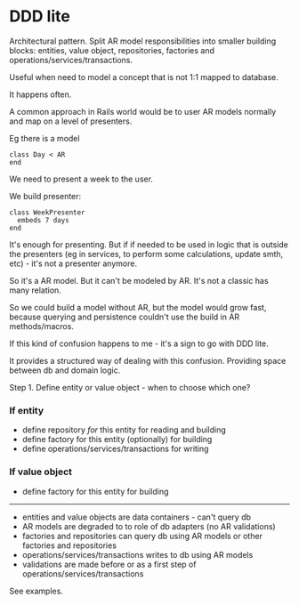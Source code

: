 # DDD lite

Architectural pattern.
Split AR model responsibilities into smaller building blocks: entities, value object, repositories, factories and operations/services/transactions.

Useful when need to model a concept that is not 1:1 mapped to database.

It happens often.

A common approach in Rails world would be to user AR models normally and map on a level of presenters.

Eg there is a model

```
class Day < AR
end
```

We need to present a week to the user. 

We build presenter:

```
class WeekPresenter
  embeds 7 days
end
```

It's enough for presenting. But if if needed to be used in logic that is outside the presenters 
(eg in services, to perform some calculations, update smth, etc) - it's not a presenter anymore.

So it's a AR model. But it can't be modeled by AR. It's not a classic has many relation.

So we could build a model without AR, but the model would grow fast, because querying and persistence couldn't use
the build in AR methods/macros.

If this kind of confusion happens to me - it's a sign to go with DDD lite.

It provides a structured way of dealing with this confusion. Providing space between db and domain logic. 

Step 1. Define entity or value object - when to choose which one?

### If entity

- define repository _for_ this entity for reading and building
- define factory for this entity (optionally) for building
- define operations/services/transactions for writing

### If value object

- define factory for this entity for building


-----

- entities and value objects are data containers - can't query db
- AR models are degraded to to role of db adapters (no AR validations) 
- factories and repositories can query db using AR models or other factories and repositories
- operations/services/transactions writes to db using AR models
- validations are made before or as a first step of operations/services/transactions 

See examples.
